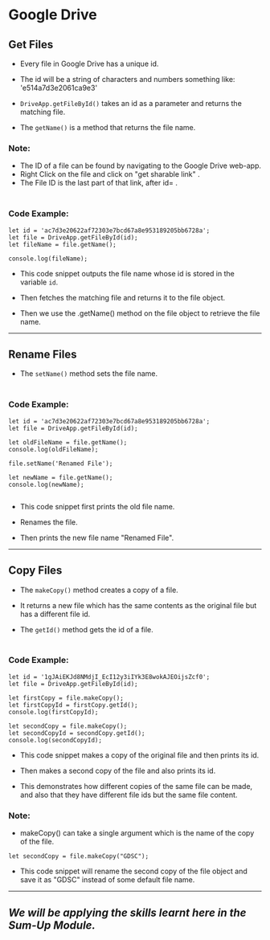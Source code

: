 # Google Drive
## Get Files
- Every file in Google Drive has a unique id. <br />
- The id will be a string of characters and numbers something like: 'e514a7d3e2061ca9e3' <br />

- ```DriveApp.getFileById()``` takes an id as a parameter and returns the matching file. <br />

- The ```getName()``` is a method that returns the file name.

### Note: 
- The ID of a file can be found by navigating to the Google Drive web-app.
- Right Click on the file and click on "get sharable link" . 
- The File ID is the last part of that link, after id= . <br /> 


### <br />Code Example:

```
let id = 'ac7d3e20622af72303e7bcd67a8e953189205bb6728a';
let file = DriveApp.getFileById(id);
let fileName = file.getName();

console.log(fileName);
```
- This code snippet outputs the file name whose id is stored in the variable ```id```.  <br />

- Then fetches the matching file and returns it to the file object. <br />

- Then we use the .getName() method on the file object to retrieve the file name. <br />

---

## Rename Files

- The ```setName()``` method sets the file name.

### <br />Code Example:

```
let id = 'ac7d3e20622af72303e7bcd67a8e953189205bb6728a';
let file = DriveApp.getFileById(id);

let oldFileName = file.getName();
console.log(oldFileName);

file.setName('Renamed File');

let newName = file.getName();
console.log(newName);


```
- This code snippet first prints the old file name.<br />

- Renames the file.<br />
- Then prints the new file name "Renamed File". <br />

---

## Copy Files

- The ```makeCopy()``` method creates a copy of a file. <br />

- It returns a new file which has the same contents as the original file but has a different file id.<br />

- The ```getId()``` method gets the id of a file.<br />

### <br />Code Example:

```
let id = '1gJAiEKJd8NMdjI_EcI12y3iIYk3E8wokAJEOijsZcf0';
let file = DriveApp.getFileById(id);

let firstCopy = file.makeCopy();
let firstCopyId = firstCopy.getId();
console.log(firstCopyId);

let secondCopy = file.makeCopy();
let secondCopyId = secondCopy.getId();
console.log(secondCopyId);
```
- This code snippet makes a copy of the original file and then prints its id.<br />

- Then makes a second copy of the file and also prints its id.<br />

- This demonstrates how different copies of the same file can be made, and also that they have different file ids but the same file content. <br />

### Note: 
- makeCopy() can take a single argument which is the name of the copy of the file.
```
let secondCopy = file.makeCopy("GDSC");
```
- This code snippet will rename the second copy of the file object and save it as "GDSC" instead of some default file name.
---
## <em>We will be applying the skills learnt here in the Sum-Up Module.</em>
